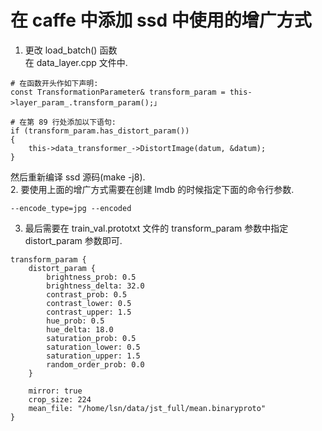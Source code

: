 # 在 caffe 中添加 ssd 中使用的增广方式   
1. 更改 load_batch() 函数   
在 data_layer.cpp 文件中.   
```
# 在函数开头作如下声明:
const TransformationParameter& transform_param = this->layer_param_.transform_param();」

# 在第 89 行处添加以下语句:   
if (transform_param.has_distort_param())
{
	this->data_transformer_->DistortImage(datum, &datum);
}
```
然后重新编译 ssd 源码(make -j8).   
2. 要使用上面的增广方式需要在创建 lmdb 的时候指定下面的命令行参数.    
```
--encode_type=jpg --encoded   
```
3. 最后需要在 train_val.prototxt 文件的 transform_param 参数中指定 distort_param 参数即可.   
```
transform_param {
	distort_param {
		brightness_prob: 0.5
		brightness_delta: 32.0
		contrast_prob: 0.5
		contrast_lower: 0.5
		contrast_upper: 1.5
		hue_prob: 0.5
		hue_delta: 18.0
		saturation_prob: 0.5
		saturation_lower: 0.5
		saturation_upper: 1.5
		random_order_prob: 0.0
	}

	mirror: true
	crop_size: 224
	mean_file: "/home/lsn/data/jst_full/mean.binaryproto"
}
```